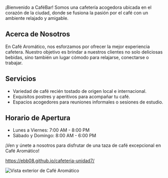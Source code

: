 ¡Bienvenido a CaféBar! Somos una cafetería acogedora ubicada en el corazón de la ciudad, donde se fusiona la pasión por el café con un ambiente relajado y amigable.

## Acerca de Nosotros
En Café Aromático, nos esforzamos por ofrecer la mejor experiencia cafetera. Nuestro objetivo es brindar a nuestros clientes no solo deliciosas bebidas, sino también un lugar cómodo para relajarse, conectarse o trabajar.

## Servicios
- Variedad de café recién tostado de origen local e internacional.
- Exquisitos postres y aperitivos para acompañar tu café.
- Espacios acogedores para reuniones informales o sesiones de estudio.

## Horario de Apertura
- Lunes a Viernes: 7:00 AM - 8:00 PM
- Sábado y Domingo: 8:00 AM - 6:00 PM

¡Ven y únete a nosotros para disfrutar de una taza de café excepcional en Café Aromático!

https://ebb08.github.io/cafeteria-unidad7/

![Vista exterior de Café Aromático](./src/assets/readme.png)
